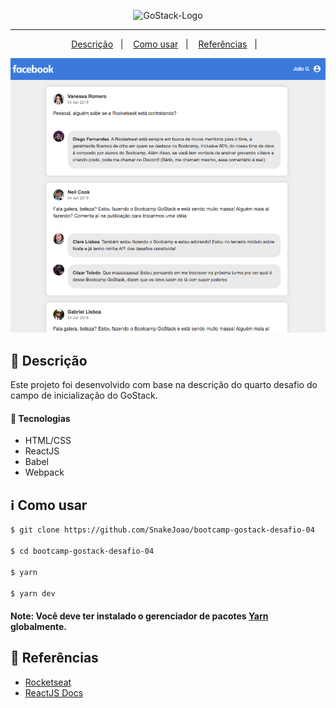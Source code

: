 <p align="center">
  <img alt="GoStack-Logo" src="https://rocketseat-cdn.s3-sa-east-1.amazonaws.com/bootcamp-header.png" width="200px"/>
</p>

---

<p align="center">
  <a href="#page_with_curl-descrição">Descrição</a>&nbsp;&nbsp;&nbsp;|&nbsp;&nbsp;&nbsp;
  <a href="#information_source-como-usar">Como usar</a>&nbsp;&nbsp;&nbsp;|&nbsp;&nbsp;&nbsp;
  <a href="#blue_book-referências">Referências</a>&nbsp;&nbsp;&nbsp;|&nbsp;&nbsp;&nbsp;
</p>

![Facebook](.github/facebook.png)

## :page_with_curl: Descrição

Este projeto foi desenvolvido com base na descrição do quarto desafio do campo de inicialização do GoStack.

#### :rocket: Tecnologias

- HTML/CSS
- ReactJS
- Babel
- Webpack

## :information_source: Como usar

```bash
$ git clone https://github.com/SnakeJoao/bootcamp-gostack-desafio-04

$ cd bootcamp-gostack-desafio-04

$ yarn

$ yarn dev
```

#### Note: Você deve ter instalado o gerenciador de pacotes [Yarn](https://yarnpkg.com/) globalmente.

## :blue_book: Referências

- [Rocketseat](https://docs.rocketseat.dev/)
- [ReactJS Docs](https://reactjs.org/)
